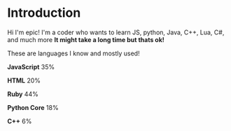 # Introduction
Hi I'm epic! I'm a coder who wants to learn JS, python, Java, C++, Lua, C#, and much more
**It might take a long time but thats ok!**

These are languages I know and mostly used!

**JavaScript**
35%

**HTML**
20%

**Ruby**
44%

**Python Core**
18%

**C++**
6%
